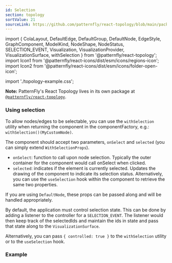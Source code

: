 ```yaml
---
id: Selection
section: topology
sortValue: 21
sourceLink: https://github.com/patternfly/react-topology/blob/main/packages/module/patternfly-docs/content/examples/TopologySelectableDemo.tsx
---
```


import {
  ColaLayout,
  DefaultEdge,
  DefaultGroup,
  DefaultNode,
  EdgeStyle,
  GraphComponent,
  ModelKind,
  NodeShape,
  NodeStatus,
  SELECTION_EVENT,
  Visualization,
  VisualizationProvider,
  VisualizationSurface,
  withSelection
} from '@patternfly/react-topology';
import Icon1 from '@patternfly/react-icons/dist/esm/icons/regions-icon';
import Icon2 from '@patternfly/react-icons/dist/esm/icons/folder-open-icon';

import './topology-example.css';

**Note:** PatternFly's React Topology lives in its own package at [`@patternfly/react-topology`](https://www.npmjs.com/package/@patternfly/react-topology).

### Using selection

To allow nodes/edges to be selectable, you can use the `withSelection` utility when returning the component in the componentFactory, e.g.: `withSelection()(MyCustomNode)`.

The component should accept two parameters, `onSelect` and `selected` (you can simply extend `WithSelectionProps`).

- `onSelect`: function to call upon node selection. Typically the outer container for the component would call onSelect when clicked.
- `selected`: indicates if the element is currently selected. Updates the drawing of the component to indicate its selection status.
Alternatively, you can use the `useSelection` hook within the component to retrieve the same two properties.

If you are using `DefaultNode`, these props can be passed along and will be handled appropriately.

By default, the application must control selection state. This can be done by adding a listener to the controller for a `SELECTION_EVENT`. The listener would then keep track of the selectedIds and maintain the ids in state and pass that state along to the `VisualizationSurface`.

Alternatively, you can pass `{ controlled: true }` to the `withSelection` utility or to the `useSelection` hook.

### Example

```ts file='./TopologySelectableDemo.tsx'
```
